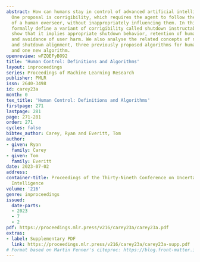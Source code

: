 ```yaml
---
abstract: How can humans stay in control of advanced artificial intelligence systems?
  One proposal is corrigibility, which requires the agent to follow the instructions
  of a human overseer, without inappropriately influencing them. In this paper, we
  formally define a variant of corrigibility called shutdown instructability, and
  show that it implies appropriate shutdown behavior, retention of human autonomy,
  and avoidance of user harm. We also analyse the related concepts of non-obstruction
  and shutdown alignment, three previously proposed algorithms for human control,
  and one new algorithm.
openreview: wFZQEFyBO92
title: 'Human Control: Definitions and Algorithms'
layout: inproceedings
series: Proceedings of Machine Learning Research
publisher: PMLR
issn: 2640-3498
id: carey23a
month: 0
tex_title: 'Human Control: Definitions and Algorithms'
firstpage: 271
lastpage: 281
page: 271-281
order: 271
cycles: false
bibtex_author: Carey, Ryan and Everitt, Tom
author:
- given: Ryan
  family: Carey
- given: Tom
  family: Everitt
date: 2023-07-02
address:
container-title: Proceedings of the Thirty-Nineth Conference on Uncertainty in Artificial
  Intelligence
volume: '216'
genre: inproceedings
issued:
  date-parts:
  - 2023
  - 7
  - 2
pdf: https://proceedings.mlr.press/v216/carey23a/carey23a.pdf
extras:
- label: Supplementary PDF
  link: https://proceedings.mlr.press/v216/carey23a/carey23a-supp.pdf
# Format based on Martin Fenner's citeproc: https://blog.front-matter.io/posts/citeproc-yaml-for-bibliographies/
---
```

